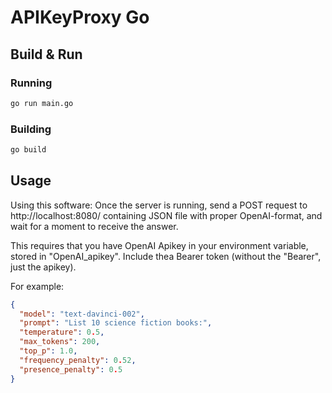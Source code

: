 # APIKeyProxy Go

## Build & Run

### Running

```sh
go run main.go
```

### Building

```sh
go build
```

## Usage

Using this software: Once the server is running, send a POST request to http://localhost:8080/ containing JSON file with proper OpenAI-format, and wait for a moment to receive the answer.

This requires that you have OpenAI Apikey in your environment variable, stored in "OpenAI_apikey". Include thea Bearer token (without the "Bearer", just the apikey).

For example:

```json
{
  "model": "text-davinci-002",
  "prompt": "List 10 science fiction books:",
  "temperature": 0.5,
  "max_tokens": 200,
  "top_p": 1.0,
  "frequency_penalty": 0.52,
  "presence_penalty": 0.5
}
```
